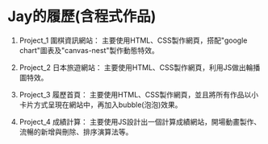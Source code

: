 # Jay的履歷(含程式作品)

1. Project_1 圍棋資訊網站：
主要使用HTML、CSS製作網頁，搭配"google chart"圖表及"canvas-nest"製作動態特效。

2. Project_2 日本旅遊網站：
主要使用HTML、CSS製作網頁，利用JS做出輪播圖特效。

3. Project_3 履歷首頁：
主要使用HTML、CSS製作網頁，並且將所有作品以小卡片方式呈現在網站中，再加入bubble(泡泡)效果。

4. Project_4 成績計算：
主要使用JS設計出一個計算成績網站，開場動畫製作、流暢的新增與刪除、排序演算法等。